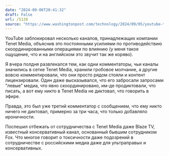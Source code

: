 ```yaml
---
date: "2024-09-06T20:41:32"
draft: False
url: /5128
source: "https://www.washingtonpost.com/technology/2024/09/05/youtube-takes-down-tenet-lauren-chen-tenet-russia-doj/"
---
```


YouTube заблокировал несколько каналов, принадлежащих компании Tenet Media, объяснив это постоянными усилиями по противодействию скоординированными операциями по влиянию (у меня такое ощущение, что и на английском это звучит так же коряво).

Я вчера полдня развлекался тем, как одни комментаторы, чьи каналы значились в сетке Tenet Media, хранили гробовое молчание, а другие вовсю комментировали, что они просто рядом стояли и контент лицензировали. Один даже высказывался, что его забросали запросами "левые" медиа, что явно скоординировано, им-де продиктовали, что писать, а вот ему никто в Tenet Media не диктовал, что говорить в эфире. 

Правда, это был уже третий комментатор с сообщением, что ему никто ничего не диктовал, примерно за три часа, что только добавляло ироничности.

Поспешил отбежать от сотрудничества с Tenet Media даже Blaze TV, известный консервативный канал, основанный бывшим сотрудником Fox. Что многое говорит о токсичности даже подозрений в сотрудничестве с российскими медиа даже для ультраправых и консервативных.
